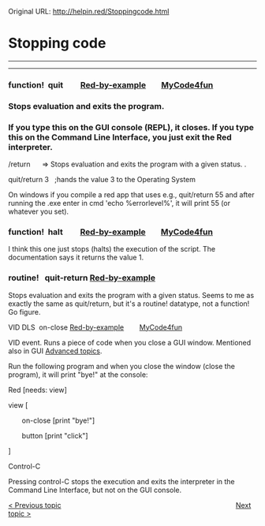 Original URL: <http://helpin.red/Stoppingcode.html>

# Stopping code

* * *

* * *

### function!  quit         [Red-by-example](http://www.red-by-example.org/#quit)        [MyCode4fun](http://www.mycode4fun.co.uk/red-beginners-reference-guide#TOC-Here-we-use:-forever-unview-quit-if-and-print-)

### Stops evaluation and exits the program.

### If you type this on the GUI console (REPL), it closes. If you type this on the Command Line Interface, you just exit the Red interpreter.

/return      =&gt; Stops evaluation and exits the program with a given status. .

quit/return 3   ;hands the value 3 to the Operating System

On windows if you compile a red app that uses e.g., quit/return 55 and after running the .exe enter in cmd 'echo %errorlevel%', it will print 55 (or whatever you set).

### function!  halt         [Red-by-example](http://www.red-by-example.org/#halt)        [MyCode4fun](http://www.mycode4fun.co.uk/red-beginners-reference-guide#TOC-Here-we-use:-read-foreach-find-rejoin-halt-)

I think this one just stops (halts) the execution of the script. The documentation says it returns the value 1.

### routine!   quit-return [Red-by-example](http://www.red-by-example.org/#quit-return)

Stops evaluation and exits the program with a given status. Seems to me as exactly the same as quit/return, but it's a routine! datatype, not a function! Go figure.

VID DLS  on-close [Red-by-example](http://www.red-by-example.org/#on-close)        [MyCode4fun](http://www.mycode4fun.co.uk/red-beginners-reference-guide#TOC-Here-we-use:-on-close-unview-quit-)

VID event. Runs a piece of code when you close a GUI window. Mentioned also in GUI [Advanced topics](http://helpin.red/Advancedtopics.html).

Run the following program and when you close the window (close the program), it will print "bye!" at the console:

Red \[needs: view]

view [

       on-close \[print "bye!"]        

       button \[print "click"]

]

Control-C

Pressing control-C stops the execution and exits the interpreter in the Command Line Interface, but not on the GUI console.

[&lt; Previous topic](http://helpin.red/Runningcode.html)                                                                                          [Next topic &gt;](http://helpin.red/Datatypes.html)
